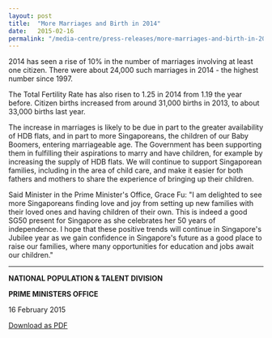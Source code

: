 ```yaml
---
layout: post
title:  "More Marriages and Birth in 2014"
date:   2015-02-16
permalink: "/media-centre/press-releases/more-marriages-and-birth-in-2014"
---
```


2014 has seen a rise of 10% in the number of marriages involving at least one citizen. There were about 24,000 such marriages in 2014 - the highest number since 1997.

The Total Fertility Rate has also risen to 1.25 in 2014 from 1.19 the year before. Citizen births increased from around 31,000 births in 2013, to about 33,000 births last year.

The increase in marriages is likely to be due in part to the greater availability of HDB flats, and in part to more Singaporeans, the children of our Baby Boomers, entering marriageable age. The Government has been supporting them in fulfilling their aspirations to marry and have children, for example by increasing the supply of HDB flats. We will continue to support Singaporean families, including in the area of child care, and make it easier for both fathers and mothers to share the experience of bringing up their children.

Said Minister in the Prime Minister's Office, Grace Fu: "I am delighted to see more Singaporeans finding love and joy from setting up new families with their loved ones and having children of their own. This is indeed a good SG50 present for Singapore as she celebrates her 50 years of independence. I hope that these positive trends will continue in Singapore's Jubilee year as we gain confidence in Singapore's future as a good place to raise our families, where many opportunities for education and jobs await our children."

***

**NATIONAL POPULATION & TALENT DIVISION**

**PRIME MINISTERS OFFICE**

16 February 2015

[Download as PDF](https://github.com/isomerpages/isomerpages-stratgroup/raw/master/images/Press%20Release%20images/PDFs/more-marriages-and-birth-in-2014.pdf)
